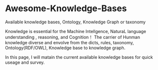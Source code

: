 # Awesome-Knowledge-Bases
Available knowledge bases, Ontology, Knowledge Graph or  taxonomy

Knowledge is essential for the Machine Intellgence, NaturaL language understanding , reasoning, and Cognition！
The carrier of Hunman knowledge diverse and envolve from the dicts, rules, taxonomy, Ontology(RDF/OWL),  Knowledge base to knowledge graph.

In this page, I will matain the current available knowledge bases for quick useage and survey.

